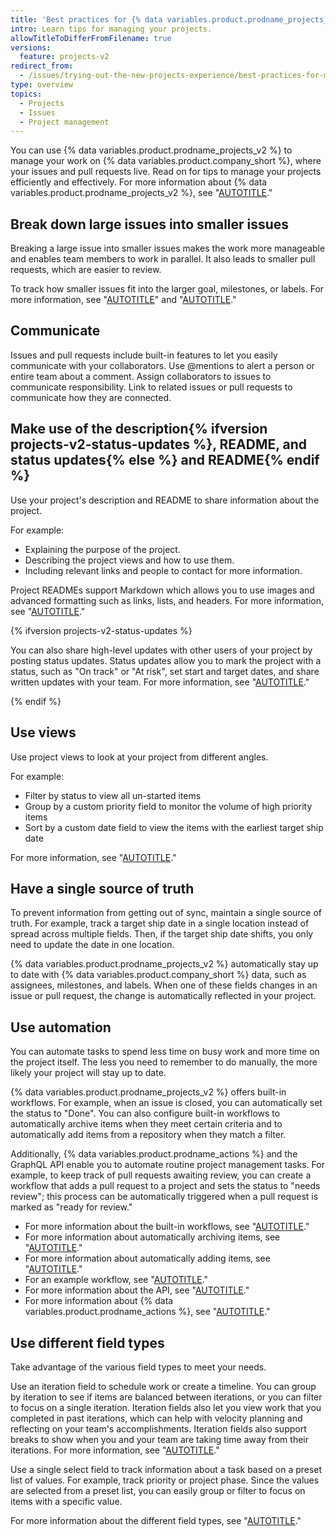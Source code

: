 ```yaml
---
title: 'Best practices for {% data variables.product.prodname_projects_v2 %}'
intro: Learn tips for managing your projects.
allowTitleToDifferFromFilename: true
versions:
  feature: projects-v2
redirect_from:
  - /issues/trying-out-the-new-projects-experience/best-practices-for-managing-projects
type: overview
topics:
  - Projects
  - Issues
  - Project management
---
```


You can use {% data variables.product.prodname_projects_v2 %} to manage your work on {% data variables.product.company_short %}, where your issues and pull requests live. Read on for tips to manage your projects efficiently and effectively. For more information about {% data variables.product.prodname_projects_v2 %}, see "[AUTOTITLE](/issues/planning-and-tracking-with-projects/learning-about-projects/about-projects)."

## Break down large issues into smaller issues

Breaking a large issue into smaller issues makes the work more manageable and enables team members to work in parallel. It also leads to smaller pull requests, which are easier to review.

To track how smaller issues fit into the larger goal, milestones, or labels. For more information, see "[AUTOTITLE](/issues/using-labels-and-milestones-to-track-work/about-milestones)" and "[AUTOTITLE](/issues/using-labels-and-milestones-to-track-work/managing-labels)."

## Communicate

Issues and pull requests include built-in features to let you easily communicate with your collaborators. Use @mentions to alert a person or entire team about a comment. Assign collaborators to issues to communicate responsibility. Link to related issues or pull requests to communicate how they are connected.

## Make use of the description{% ifversion projects-v2-status-updates %}, README, and status updates{% else %} and README{% endif %}

Use your project's description and README to share information about the project.

For example:

* Explaining the purpose of the project.
* Describing the project views and how to use them.
* Including relevant links and people to contact for more information.

Project READMEs support Markdown which allows you to use images and advanced formatting such as links, lists, and headers. For more information, see "[AUTOTITLE](/issues/planning-and-tracking-with-projects/creating-projects/creating-a-project)."

{% ifversion projects-v2-status-updates %}

You can also share high-level updates with other users of your project by posting status updates. Status updates allow you to mark the project with a status, such as "On track" or "At risk", set start and target dates, and share written updates with your team. For more information, see "[AUTOTITLE](/issues/planning-and-tracking-with-projects/learning-about-projects/sharing-project-updates)."

{% endif %}

## Use views

Use project views to look at your project from different angles.

For example:

* Filter by status to view all un-started items
* Group by a custom priority field to monitor the volume of high priority items
* Sort by a custom date field to view the items with the earliest target ship date

For more information, see "[AUTOTITLE](/issues/planning-and-tracking-with-projects/customizing-views-in-your-project/changing-the-layout-of-a-view)."

## Have a single source of truth

To prevent information from getting out of sync, maintain a single source of truth. For example, track a target ship date in a single location instead of spread across multiple fields. Then, if the target ship date shifts, you only need to update the date in one location.

{% data variables.product.prodname_projects_v2 %} automatically stay up to date with {% data variables.product.company_short %} data, such as assignees, milestones, and labels. When one of these fields changes in an issue or pull request, the change is automatically reflected in your project.

## Use automation

You can automate tasks to spend less time on busy work and more time on the project itself. The less you need to remember to do manually, the more likely your project will stay up to date.

{% data variables.product.prodname_projects_v2 %} offers built-in workflows. For example, when an issue is closed, you can automatically set the status to "Done". You can also configure built-in workflows to automatically archive items when they meet certain criteria and to automatically add items from a repository when they match a filter.

Additionally, {% data variables.product.prodname_actions %} and the GraphQL API enable you to automate routine project management tasks. For example, to keep track of pull requests awaiting review, you can create a workflow that adds a pull request to a project and sets the status to "needs review"; this process can be automatically triggered when a pull request is marked as "ready for review."

* For more information about the built-in workflows, see "[AUTOTITLE](/issues/planning-and-tracking-with-projects/automating-your-project/using-the-built-in-automations)."
* For more information about automatically archiving items, see "[AUTOTITLE](/issues/planning-and-tracking-with-projects/automating-your-project/archiving-items-automatically)."
* For more information about automatically adding items, see "[AUTOTITLE](/issues/planning-and-tracking-with-projects/automating-your-project/adding-items-automatically)."
* For an example workflow, see "[AUTOTITLE](/issues/planning-and-tracking-with-projects/automating-your-project/automating-projects-using-actions)."
* For more information about the API, see "[AUTOTITLE](/issues/planning-and-tracking-with-projects/automating-your-project/using-the-api-to-manage-projects)."
* For more information about {% data variables.product.prodname_actions %}, see "[AUTOTITLE](/actions)."

## Use different field types

Take advantage of the various field types to meet your needs.

Use an iteration field to schedule work or create a timeline. You can group by iteration to see if items are balanced between iterations, or you can filter to focus on a single iteration. Iteration fields also let you view work that you completed in past iterations, which can help with velocity planning and reflecting on your team's accomplishments. Iteration fields also support breaks to show when you and your team are taking time away from their iterations. For more information, see "[AUTOTITLE](/issues/planning-and-tracking-with-projects/understanding-fields/about-iteration-fields)."

Use a single select field to track information about a task based on a preset list of values. For example, track priority or project phase. Since the values are selected from a preset list, you can easily group or filter to focus on items with a specific value.

For more information about the different field types, see "[AUTOTITLE](/issues/planning-and-tracking-with-projects/understanding-fields)."
